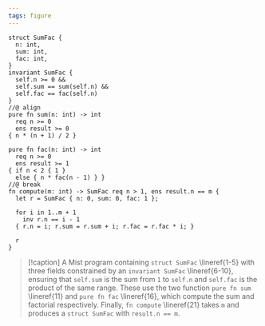 ```yaml
---
tags: figure
---
```


```{.mist .numberLines}
struct SumFac {
  n: int,
  sum: int,
  fac: int,
}
invariant SumFac {
  self.n >= 0 &&
  self.sum == sum(self.n) &&
  self.fac == fac(self.n)
}
//@ align
pure fn sum(n: int) -> int
  req n >= 0
  ens result >= 0
{ n * (n + 1) / 2 }

pure fn fac(n: int) -> int
  req n >= 0
  ens result >= 1
{ if n < 2 { 1 }
  else { n * fac(n - 1) } }
//@ break
fn compute(m: int) -> SumFac req n > 1, ens result.n == m {
  let r = SumFac { n: 0, sum: 0, fac: 1 };

  for i in 1..m + 1
    inv r.n == i - 1
  { r.n = i; r.sum = r.sum + i; r.fac = r.fac * i; }

  r
}

```

> [!caption]
> A Mist program containing `struct SumFac` \lineref{1-5} with three fields constrained by an `invariant SumFac` \lineref{6-10}, ensuring that `self.sum` is the sum from `1` to `self.n` and `self.fac` is the product of the same range. These use the two function `pure fn sum` \lineref{11} and `pure fn fac` \lineref{16}, which compute the sum and factorial respectively. Finally, `fn compute` \lineref{21} takes `m` and produces a `struct SumFac` with `result.n == m`.
